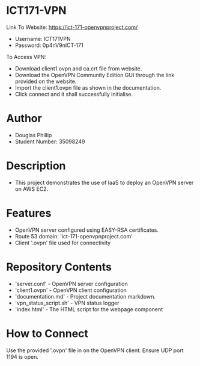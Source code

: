 # ICT171-VPN
Link To Website:
https://ict-171-openvpnproject.com/
- Username: ICT171VPN
- Password: 0p4nV9nICT-171

To Access VPN:
- Download client1.ovpn and ca.crt file from website.
- Download the OpenVPN Community Edition GUI through the link provided on the website.
- Import the client1.ovpn file as shown in the documentation.
- Click connect and it shall successfully initialise.

# Author
- Douglas Phillip
- Student Number: 35098249

# Description
- This project demonstrates the use of IaaS to deploy an OpenVPN server on AWS EC2. 

# Features
- OpenVPN server configured using EASY-RSA certificates.
- Route 53 domain: 'ict-171-openvpnproject.com'
- Client '.ovpn' file used for connectivity

# Repository Contents
- 'server.conf' - OpenVPN server configuration
- 'client1.ovpn' - OpenVPN client configuration
- 'documentation.md' - Project documentation markdown.
- 'vpn_status_script.sh' - VPN status logger
- 'index.html' - The HTML script for the webpage component

# How to Connect
Use the provided '.ovpn' file in on the OpenVPN client. Ensure UDP port 1194 is open.
